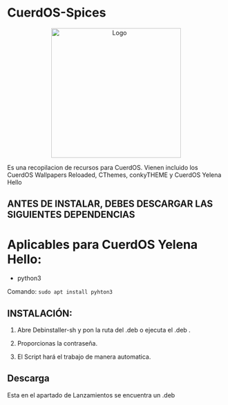 # CuerdOS-Spices
<!-- Logo -->
<p align="center">
  <img src="/img/yen.png" alt="Logo" width="300" height="300">
</p>

Es una recopilacion de recursos para CuerdOS. Vienen incluido los CuerdOS Wallpapers Reloaded, CThemes, conkyTHEME y CuerdOS Yelena Hello

## ANTES DE INSTALAR, DEBES DESCARGAR LAS SIGUIENTES DEPENDENCIAS 

# Aplicables para CuerdOS Yelena Hello:

- python3

Comando: `sudo apt install pyhton3`


## INSTALACIÓN:

1. Abre Debinstaller-sh y pon la ruta del .deb o ejecuta el .deb .

2. Proporcionas la contraseña.

3. El Script hará el trabajo de manera automatica.

## Descarga
Esta en el apartado de Lanzamientos se encuentra un .deb
